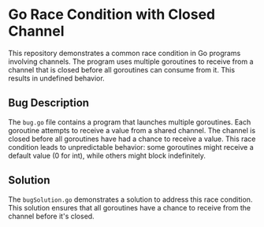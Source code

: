 # Go Race Condition with Closed Channel

This repository demonstrates a common race condition in Go programs involving channels.  The program uses multiple goroutines to receive from a channel that is closed before all goroutines can consume from it. This results in undefined behavior.

## Bug Description

The `bug.go` file contains a program that launches multiple goroutines. Each goroutine attempts to receive a value from a shared channel.  The channel is closed before all goroutines have had a chance to receive a value. This race condition leads to unpredictable behavior: some goroutines might receive a default value (0 for int), while others might block indefinitely.

## Solution

The `bugSolution.go` demonstrates a solution to address this race condition.  This solution ensures that all goroutines have a chance to receive from the channel before it's closed.